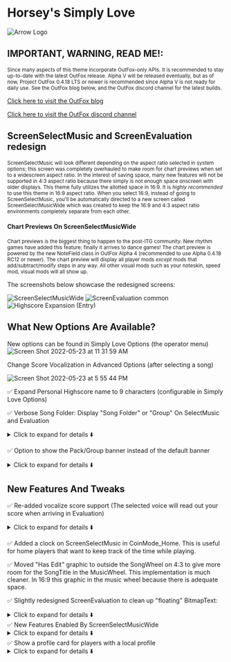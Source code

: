 # Horsey's Simply Love

![Arrow Logo](https://i.imgur.com/oZmxyGo.png)

## IMPORTANT, WARNING, READ ME!:

<sup>Since many aspects of this theme incorporate OutFox-only APIs. It is recommended to stay up-to-date with the latest OutFox release. Alpha V will be released eventually, but as of now, Project OutFox 0.4.18 LTS or newer is recommended since Alpha V is not ready for daily use. See the OutFox blog below, and the OutFox discord channel for the latest builds.</sup>

[Click here to visit the OutFox blog](https://projectoutfox.com)

[Click here to visit the OutFox discord channel](https://discord.gg/fXSX2TaRr5)

## ScreenSelectMusic and ScreenEvaluation redesign

<sup>ScreenSelectMusic will look different depending on the aspect ratio selected in system options; this screen was completely overhauled to make room for chart previews when set to a widescreen aspect ratio. In the interest of saving space, many new features will not be supported in 4:3 aspect ratio because there simply is not enough space onscreen with older displays. This theme fully utilizes the allotted space in 16:9. It is *highly recommended* to use this theme in 16:9 aspect ratio. When you select 16:9, instead of going to ScreenSelectMusic, you'll be automatically directed to a new screen called ScreenSelectMusicWide which was created to keep the 16:9 and 4:3 aspect ratio environments completely separate from each other.</sup>

#### Chart Previews On ScreenSelectMusicWide

<sup>Chart previews is the biggest thing to happen to the post-ITG community. New rhythm games have added this feature; finally it arrives to dance games! The chart preview is powered by the new NoteField class in OutFox Alpha 4 (recommended to use Alpha 0.4.18 RC12 or newer). The chart preview will display all player mods *except* mods that add/subtract/modify steps in any way. All other visual mods such as your noteskin, speed mod, visual mods will all show up. </sup>

The screenshots below showcase the redesigned screens:

![ScreenSelectMusicWide](https://user-images.githubusercontent.com/5679966/195915023-aff6b6ef-7f92-4847-b852-c2376be46186.png)
![ScreenEvaluation common](https://user-images.githubusercontent.com/5679966/169926744-86e2eaf0-1820-45a3-9f75-75a8852856d0.png)
![Highscore Expansion (Entry)](https://i.imgur.com/G574IaR.png)

## What New Options Are Available?

New options can be found in Simply Love Options (the operator menu)
![Screen Shot 2022-05-23 at 11 31 59 AM](https://user-images.githubusercontent.com/5679966/169884308-93d41c85-c3ad-4335-ad7e-80820b815f03.png)

Change Score Vocalization in Advanced Options (after selecting a song)

![Screen Shot 2022-05-23 at 5 55 44 PM](https://user-images.githubusercontent.com/5679966/169927408-13416f01-9011-48ea-87a4-c17f2db24214.png)

✅ Expand Personal Highscore name to 9 characters (configurable in Simply Love Options)

✅ Verbose Song Folder: Display "Song Folder" or "Group" On SelectMusic and Evaluation
<details>
  <summary>Click to expand for details ⬇️</summary>
SongDescription on ScreenSelectMusic and TitleAndBanner on ScreenEvaluation have been reworked to show either the song folder or song group from the currently selected song. There is a preference in Simple Love Options to toggle between the two; the default is to display the song Group. This is especially useful when sorting by anything other than group in the SongWheel. The rework of ScreenEvaluation shows only the current group because I don't see a need to display the exact folder a song is in on Evaluation.
  </details>

✅ Option to show the Pack/Group banner instead of the default banner

<details>
  <summary>Click to expand for details ⬇️</summary>

This is configurable in Simply Love Options. When a song group (pack) has a banner, but a song does not have a banner, the song group (pack) banner will be shown. When there is no group (pack) banner, and a song does not have a banner, the default banner will be shown. The default is to show the group banner when no banner is present.

 </details>

 ## New Features And Tweaks

 ✅ Re-added vocalize score support (The selected voice will read out your score when arriving in Evaluation)
<details>
  <summary>Click to expand for details ⬇️</summary>

You'll need to download the old vocalize pack [here](https://www.mediafire.com/file/5r4lvn6gb1ghwhk/Simply_Love_Vocalize.zip/file) and place it in ~/Other/

 If you placed the Vocalize pack correctly, the option to select a vocalization will appear in the "Advanced Options" page in Player Options, all the way at the bottom.
 </details>

✅ Added a clock on ScreenSelectMusic in CoinMode_Home. This is useful for home players that want to keep track of the time while playing.

✅ Moved "Has Edit" graphic to outside the SongWheel on 4:3 to give more room for the SongTitle in the MusicWheel. This implementation is much cleaner. In 16:9 this graphic in the music wheel because there is adequate space.

✅ Slightly redesigned ScreenEvaluation to clean up "floating" BitmapText:
<details>
  <summary>Click to expand for details ⬇️</summary>

  - Difficulty number is now in the coloured box along with the difficulty name (beginner, expert, etc).

  - Style (single/double) string was removed from the evaluation screen because it's redundant information when there is a graphical representation of style in the top right of the screen.

  - Song credit information is now in a quad that is the same colour as the difficulty box but darkened (ligher colour in rainbow mode). The difficulty box was also widened from a square to a rectangle to better fit the difficulty name text.

  </details>
✅ New Features Enabled By ScreenSelectMusicWide

<details>
  <summary>Click to expand for details ⬇️</summary>
Completely reworked ScreenSelectMusic; this screen is no longer very lopsided in appearance with the song wheel on the right side and player elements squished on the left side. The main goal of the rework was to put all of the P1 assets on the left and P2 assets on the right.

 - ScreenSelectMusicWide is now visually balanced
 
 - Chart Previews enabled by the new NoteField class in OutFox

 - There is a huge amount of real estate opened up for new features on this screen.

 - There is absolutely no second guessing which information pertains to which player.

 - Intuitively, song difficulty increases from left to right.

 In a future commit, I would like to change the I/O buttons for this screen making MenuLeft/PadLeft and MenuRight/PadRight select difficulty (without needing to double tap), and MenuUp and MenuDown scroll through the SongWheel.
  </details>
 ✅ Show a profile card for players with a local profile

<details>
  <summary>Click to expand for details ⬇️</summary>

 A profile card replaces the player name and avatar in the footer of ScreenSelectMusicWide and ScreenEvaluation. The profile card shows how many quads, tri-stars, duo-stars, and single-stars a player has achieved across ALL gametypes and difficulties along with a number of cool profile stats. Guest profiles (no profile) do not have a corresponding profile card. Make sure you make a local profile for yourself (or set up USB profiles) to get the most out of this theme.

- GetTotalScoresWithGrade() is a new function in Outfox Alpha 0.4.15 that makes profile star counts possible; previously, GetTotalStepsWithTopGrade() was used, but it is incredibly inefficient and would cause the engine to hang the more songs were loaded. The popular Waterfall theme gets around this by creating its own separate highscores tables which are more efficient to parse by the engine; it's not worth creating or "borrowing" similar code from Waterfall, so instead this theme will work best where GetTotalScoresWithGrade() is supported.

- USB profiles are untested because I don't use them but probably work just fine.
   </details>

